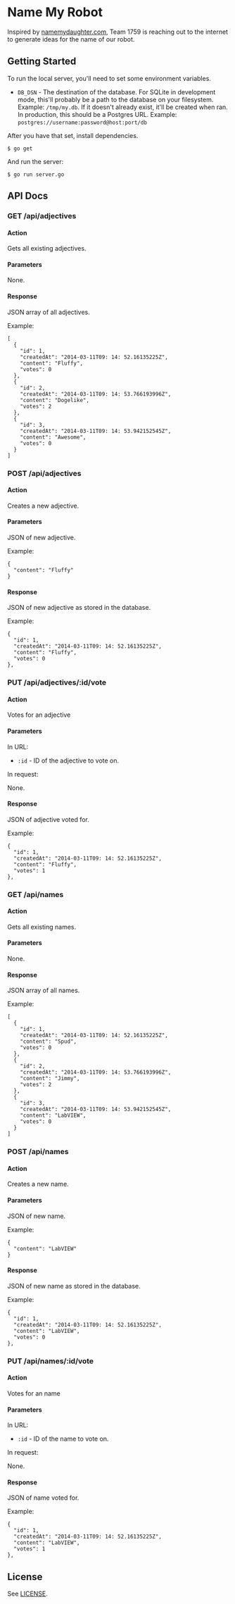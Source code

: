 # Name My Robot

Inspired by [namemydaughter.com](http://www.namemydaughter.com/), Team 1759 is
reaching out to the internet to generate ideas for the name of our robot. 

## Getting Started

To run the local server, you'll need to set some environment variables.

* `DB_DSN` - The destination of the database. For SQLite in development mode,
  this'll probably be a path to the database on your filesystem. Example:
  `/tmp/my.db`. If it doesn't already exist, it'll be created when ran. In
  production, this should be a Postgres URL. Example:
  `postgres://username:password@host:port/db`

After you have that set, install dependencies.

    $ go get

And run the server:

    $ go run server.go

## API Docs

### GET /api/adjectives

#### Action

Gets all existing adjectives.

#### Parameters

None.

#### Response

JSON array of all adjectives.

Example:

```
[
  {
    "id": 1,
    "createdAt": "2014-03-11T09: 14: 52.16135225Z",
    "content": "Fluffy",
    "votes": 0
  },
  {
    "id": 2,
    "createdAt": "2014-03-11T09: 14: 53.766193996Z",
    "content": "Dogelike",
    "votes": 2
  },
  {
    "id": 3,
    "createdAt": "2014-03-11T09: 14: 53.942152545Z",
    "content": "Awesome",
    "votes": 0
  }
]
```

### POST /api/adjectives

#### Action

Creates a new adjective.

#### Parameters

JSON of new adjective.

Example:

```
{
  "content": "Fluffy"
}
```

#### Response

JSON of new adjective as stored in the database.

Example:

```
{
  "id": 1,
  "createdAt": "2014-03-11T09: 14: 52.16135225Z",
  "content": "Fluffy",
  "votes": 0
},
```

### PUT /api/adjectives/:id/vote

#### Action

Votes for an adjective

#### Parameters

In URL:

* `:id` - ID of the adjective to vote on.

In request:

None.

#### Response

JSON of adjective voted for.

Example:

```
{
  "id": 1,
  "createdAt": "2014-03-11T09: 14: 52.16135225Z",
  "content": "Fluffy",
  "votes": 1
},
```

### GET /api/names

#### Action

Gets all existing names.

#### Parameters

None.

#### Response

JSON array of all names.

Example:

```
[
  {
    "id": 1,
    "createdAt": "2014-03-11T09: 14: 52.16135225Z",
    "content": "Spud",
    "votes": 0
  },
  {
    "id": 2,
    "createdAt": "2014-03-11T09: 14: 53.766193996Z",
    "content": "Jimmy",
    "votes": 2
  },
  {
    "id": 3,
    "createdAt": "2014-03-11T09: 14: 53.942152545Z",
    "content": "LabVIEW",
    "votes": 0
  }
]
```

### POST /api/names

#### Action

Creates a new name.

#### Parameters

JSON of new name.

Example:

```
{
  "content": "LabVIEW"
}
```

#### Response

JSON of new name as stored in the database.

Example:

```
{
  "id": 1,
  "createdAt": "2014-03-11T09: 14: 52.16135225Z",
  "content": "LabVIEW",
  "votes": 0
},
```

### PUT /api/names/:id/vote

#### Action

Votes for an name

#### Parameters

In URL:

* `:id` - ID of the name to vote on.

In request:

None.

#### Response

JSON of name voted for.

Example:

```
{
  "id": 1,
  "createdAt": "2014-03-11T09: 14: 52.16135225Z",
  "content": "LabVIEW",
  "votes": 1
},
```

## License

See [LICENSE](LICENSE).
